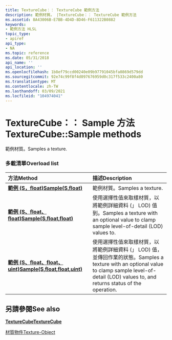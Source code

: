 ```yaml
---
title: TextureCube：： TextureCube 範例方法
description: 範例材質。 |TextureCube：： TextureCube 範例方法
ms.assetid: 8A43006B-E7BB-4D4D-8D46-F611322B0882
keywords:
- 範例方法 HLSL
topic_type:
- apiref
api_type:
- NA
ms.topic: reference
ms.date: 05/31/2018
api_name: ''
api_location: ''
ms.openlocfilehash: 1b8ef79ccd00240e09b97791045bfa0869d579dd
ms.sourcegitcommit: 92e74c99f8f4d097676959d0c317f533c2400a80
ms.translationtype: MT
ms.contentlocale: zh-TW
ms.lasthandoff: 03/09/2021
ms.locfileid: "104974041"
---
```

# <a name="texturecubesample-methods"></a><span data-ttu-id="94fb8-105">TextureCube：： Sample 方法</span><span class="sxs-lookup"><span data-stu-id="94fb8-105">TextureCube::Sample methods</span></span>

<span data-ttu-id="94fb8-106">範例材質。</span><span class="sxs-lookup"><span data-stu-id="94fb8-106">Samples a texture.</span></span>

### <a name="overload-list"></a><span data-ttu-id="94fb8-107">多載清單</span><span class="sxs-lookup"><span data-stu-id="94fb8-107">Overload list</span></span>



| <span data-ttu-id="94fb8-108">方法</span><span class="sxs-lookup"><span data-stu-id="94fb8-108">Method</span></span>                                                                 | <span data-ttu-id="94fb8-109">描述</span><span class="sxs-lookup"><span data-stu-id="94fb8-109">Description</span></span>                                                                                                                               |
|:-----------------------------------------------------------------------|:------------------------------------------------------------------------------------------------------------------------------------------|
| [<span data-ttu-id="94fb8-110">**範例 (S，float)**</span><span class="sxs-lookup"><span data-stu-id="94fb8-110">**Sample(S,float)**</span></span>](dx-graphics-hlsl-to-sample.md)                  | <span data-ttu-id="94fb8-111">範例材質。</span><span class="sxs-lookup"><span data-stu-id="94fb8-111">Samples a texture.</span></span><br/>                                                                                                             |
| [<span data-ttu-id="94fb8-112">**範例 (S、float、float)**</span><span class="sxs-lookup"><span data-stu-id="94fb8-112">**Sample(S,float,float)**</span></span>](tcube-sample-s-float-float-.md)           | <span data-ttu-id="94fb8-113">使用選擇性值來取樣材質，以將範例詳細資料 (」 LOD) 值到。</span><span class="sxs-lookup"><span data-stu-id="94fb8-113">Samples a texture with an optional value to clamp sample level-of-detail (LOD) values to.</span></span><br/>                                      |
| [<span data-ttu-id="94fb8-114">**範例 (S、float、float、uint)**</span><span class="sxs-lookup"><span data-stu-id="94fb8-114">**Sample(S,float,float,uint)**</span></span>](tcube-sample-s-float-float-uint-.md) | <span data-ttu-id="94fb8-115">使用選擇性值來取樣材質，以將範例詳細資料 (」 LOD) 值，並傳回作業的狀態。</span><span class="sxs-lookup"><span data-stu-id="94fb8-115">Samples a texture with an optional value to clamp sample level-of-detail (LOD) values to, and returns status of the operation.</span></span><br/> |



## <a name="see-also"></a><span data-ttu-id="94fb8-116">另請參閱</span><span class="sxs-lookup"><span data-stu-id="94fb8-116">See also</span></span>

<dl> <dt>

[<span data-ttu-id="94fb8-117">**TextureCube**</span><span class="sxs-lookup"><span data-stu-id="94fb8-117">**TextureCube**</span></span>](texturecube.md)
</dt> <dt>

[<span data-ttu-id="94fb8-118">材質物件</span><span class="sxs-lookup"><span data-stu-id="94fb8-118">Texture-Object</span></span>](dx-graphics-hlsl-to-type.md)
</dt> </dl>

 

 






